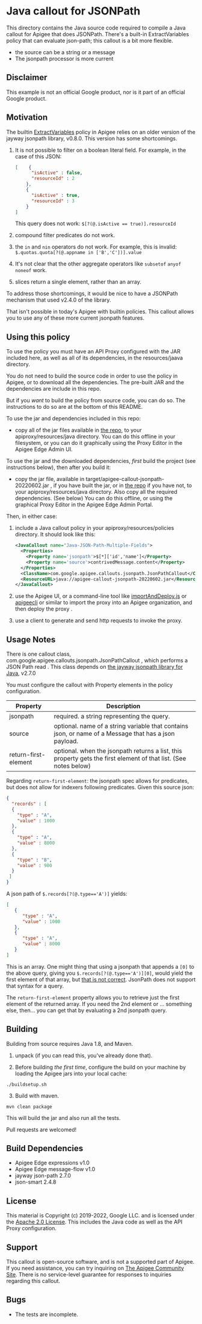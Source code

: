 # Java callout for JSONPath

This directory contains the Java source code required to compile a Java callout
for Apigee that does JSONPath. There's a built-in ExtractVariables policy that
can evaluate json-path; this callout is a bit more flexible.

* the source can be a string or a message
* The jsonpath processor is more current


## Disclaimer

This example is not an official Google product, nor is it part of an official Google product.


## Motivation

The builtin
[ExtractVariables](https://docs.apigee.com/api-platform/reference/policies/extract-variables-policy)
policy in Apigee relies on an older version of the jayway jsonpath library,
v0.8.0.  This version has some shortcomings.

1. It is not possible to filter on a boolean literal field. For example, in the case of this JSON:
   ```json
   [    {
         "isActive" : false,
         "resourceId" : 2
       },
       {
         "isActive" : true,
         "resourceId" : 3
       }
   ]
   ```

   This query does not work: `$[?(@.isActive == true)].resourceId`

2. compound filter predicates do not work.

3. the `in` and `nin` operators do not work. For example, this is invalid: `$.quotas.quota[?(@.appname in ['B','C'])].value`

4. It's not clear that the other aggregate operators like `subsetof` `anyof` `noneof` work.

4. slices return a single element, rather than an array.

To address those shortcomings, it would be nice to have a JSONPath mechanism that used v2.4.0 of the library.

That isn't possible in today's Apigee with builtin policies. This callout allows you to use any of these more current jsonpath features.


## Using this policy

To use the policy you must have an API Proxy configured with the JAR included
here, as well as all of its dependencies, in the resources/jaava directory.

You do not need to build the source code in order to use the policy in Apigee,
or to download all the dependencies. The pre-built JAR and the dependencies are
include in this repo.

But if you _want_ to build the policy from source code, you can do so.
The instructions to do so are at the bottom of this README.


To use the jar and dependencies included in this repo:

* copy all of the jar files available in [the
  repo](bundle/apiproxy/resources/java/), to your apiproxy/resources/java
  directory. You can do this offline in your filesystem, or you can do it
  graphically using the Proxy Editor in the Apigee Edge Admin UI.

To use the jar and the downloaded dependencies, _first_ build the project (see
instructions below), then after you build it:

* copy the jar file, available in target/apigee-callout-jsonpath-20220602.jar , if
  you have built the jar, or in [the
  repo](bundle/apiproxy/resources/java/apigee-callout-jsonpath-20220602.jar) if
  you have not, to your apiproxy/resources/java directory. Also copy all the
  required dependencies. (See below) You can do this offline, or using the
  graphical Proxy Editor in the Apigee Edge Admin Portal.


Then, in either case:

1. include a Java callout policy in your
   apiproxy/resources/policies directory. It should look
   like this:
   ```xml
   <JavaCallout name="Java-JSON-Path-Multiple-Fields">
     <Properties>
       <Property name='jsonpath'>$[*]['id','name']</Property>
       <Property name='source'>contrivedMessage.content</Property>
     </Properties>
     <ClassName>com.google.apigee.callouts.jsonpath.JsonPathCallout</ClassName>
     <ResourceURL>java://apigee-callout-jsonpath-20220602.jar</ResourceURL>
   </JavaCallout>
   ```

5. use the Apigee UI, or a command-line tool like [importAndDeploy.js](https://github.com/DinoChiesa/apigee-edge-js-examples/blob/main/importAndDeploy.js) or [apigeecli](https://github.com/apigee/apigeecli) or similar to
   import the proxy into an Apigee organization, and then deploy the proxy .

6. use a client to generate and send http requests to invoke the proxy.



## Usage Notes

There is one callout class, com.google.apigee.callouts.jsonpath.JsonPathCallout ,
which performs a JSON Path read . This class depends on [the jayway jsonpath
library for Java](https://github.com/json-path/JsonPath), v2.7.0

You must configure the callout with Property elements in the policy
configuration.

| Property             | Description                                                                                                      |
|----------------------|------------------------------------------------------------------------------------------------------------------|
| jsonpath             | required. a string representing the query.                                                                       |
| source               | optional. name of a string variable that contains json, or name of a Message that has a json payload.            |
| return-first-element | optional. when the jsonpath returns a list, this property gets the first element of that list. (See notes below) |


Regarding `return-first-element`: the jsonpath spec allows for predicates, but
does not allow for indexers following predicates.  Given this source json:
```json
{
  "records" : [
  {
    "type" : "A",
    "value" : 1000
  },
  {
    "type" : "A",
    "value" : 8000
  },
  {
    "type" : "B",
    "value" : 900
  }
 ]
}
```

A json path of `$.records[?(@.type=='A')]` yields:
```json
[
   {
      "type" : "A",
      "value" : 1000
   },
   {
      "type" : "A",
      "value" : 8000
   }
]
```

This is an array. One might thing that using a jsonpath that appends a `[0]` to
the above query, giving you `$.records[?(@.type=='A')][0]`, would yield the
first element of that array, but [that is not
correct](https://github.com/json-path/JsonPath/issues/272). JsonPath does not
support that syntax for a query.


The `return-first-element` property allows you to retrieve just the first
element of the returned array.  If you need the 2nd element or ... something
else, then... you can get that by evaluating a 2nd jsonpath query.

## Building

Building from source requires Java 1.8, and Maven.

1. unpack (if you can read this, you've already done that).

2. Before building _the first time_, configure the build on your machine by loading the Apigee jars into your local cache:
  ```
  ./buildsetup.sh
  ```

3. Build with maven.
  ```
  mvn clean package
  ```
  This will build the jar and also run all the tests.


Pull requests are welcomed!


## Build Dependencies

- Apigee Edge expressions v1.0
- Apigee Edge message-flow v1.0
- jayway json-path 2.7.0
- json-smart 2.4.8


## License

This material is Copyright (c) 2019-2022, Google LLC.  and is licensed under
the [Apache 2.0 License](LICENSE). This includes the Java code as well
as the API Proxy configuration.


## Support

This callout is open-source software, and is not a supported part of Apigee.
If you need assistance, you can try inquiring on
[The Apigee Community Site](https://www.googlecloudcommunity.com/gc/Apigee/bd-p/cloud-apigee).
There is no service-level
guarantee for responses to inquiries regarding this callout.


## Bugs

* The tests are incomplete.
